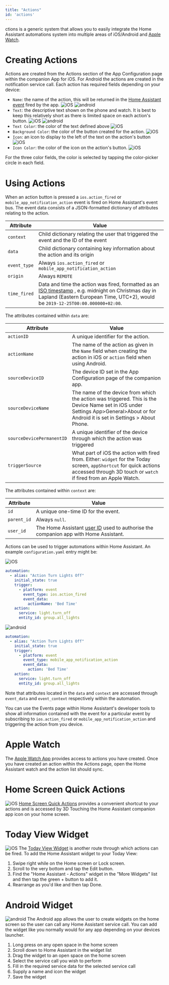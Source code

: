 ```yaml
---
title: "Actions"
id: 'actions'
---
```


ctions is a generic system that allows you to easily integrate the Home Assistant automations system into multiple areas of iOS/Android and [Apple Watch](../integrations/watch/index.md).

# Creating Actions
Actions are created from the Actions section of the App Configuration page within the companion App for iOS.  For Android the actions are created in the notification service call. Each action has required fields depending on your device:
*   `Name`: the name of the action, this will be returned in the [Home Assistant event](https://www.home-assistant.io/docs/configuration/events/) fired by the app. ![iOS](/assets/apple.svg) ![android](/assets/android.svg)
*   `Text`: the descriptive text shown on the phone and watch. It is best to keep this relatively short as there is limited space on each action's button. ![iOS](/assets/apple.svg) ![android](/assets/android.svg)
*   `Text Color`: the color of the text defined above ![iOS](/assets/apple.svg)
*   `Background Color`: the color of the button created for the action. ![iOS](/assets/apple.svg)
*   `Icon`: an icon to display to the left of the text on the action's button  ![iOS](/assets/apple.svg)
*   `Icon Color`: the color of the icon on the action's button. ![iOS](/assets/apple.svg)

For the three color fields, the color is selected by tapping the color-picker circle in each field.

# Using Actions
When an action button is pressed a `ios.action_fired` or `mobile_app_notification_action` event is fired on Home Assistant's event bus. The event data consists of a JSON-formatted dictionary of attributes relating to the action.

| Attribute | Value |
| ------ | ------ |
| `context` | Child dictionary relating the user that triggered the event and the ID of the event |
| `data` | Child dictionary containing key information about the action and its origin |
| `event_type` | Always `ios.action_fired` or `mobile_app_notification_action` |
| `origin` | Always `REMOTE` |
| `time_fired` | Data and time the action was fired, formatted as an [ISO timestamp](https://en.wikipedia.org/wiki/ISO_8601) , e.g. midnight on Christmas day in Lapland (Eastern European Time, UTC+2), would be `2019-12-25T00:00.000000+02:00`. |

The attributes contained within `data` are:

| Attribute | Value |
| ------ | ------ |
| `actionID` | A unique identifier for the action. |
| `actionName` | The name of the action as given in the `Name` field when creating the action in iOS or `action` field when using Android. |
| `sourceDeviceID` | The device ID set in the App Configuration page of the companion app. |
| `sourceDeviceName` | The name of the device from which the action was triggered. This is the Device Name set in iOS under Settings App>General>About or for Android it is set in Settings > About Phone. |
| `sourceDevicePermanentID` | A unique identifier of the device through which the action was triggered |
| `triggerSource` | What part of iOS the action with fired from. Either: `widget` for the Today screen, `appShortcut` for quick actions accessed through 3D touch or `watch` if fired from an Apple Watch. |

The attributes contained within `context` are:

| Attribute | Value |
| ------ | ------ |
| `id` | A unique one-time ID for the event. |
| `parent_id` | Always `null`. |
| `user_id` | The Home Assistant [user ID](https://www.home-assistant.io/docs/authentication/#user-accounts) used to authorise the companion app with Home Assistant. |

Actions can be used to trigger automations within Home Assistant. An example `configuration.yaml` entry might be:

![iOS](/assets/apple.svg)

```yaml
automation:
  - alias: "Action Turn Lights Off"
    initial_state: true
    trigger:
      - platform: event
        event_type: ios.action_fired
        event_data:
          actionName: 'Bed Time'
    action:
      service: light.turn_off
      entity_id: group.all_lights
```

![android](/assets/android.svg)

```yaml
automation:
  - alias: "Action Turn Lights Off"
    initial_state: true
    trigger:
      - platform: event
        event_type: mobile_app_notification_action
        event_data:
          action: 'Bed Time'
    action:
      service: light.turn_off
      entity_id: group.all_lights
```

Note that attributes located in the `data` and `context` are accessed through `event_data` and `event_context` respectively within the automation.

You can use the Events page within Home Assistant's developer tools to show all information contained with the event for a particular event by subscribing to `ios.action_fired` or `mobile_app_notification_action` and triggering the action from you device.

# Apple Watch
The [Apple Watch App](integrations/watch/index.md) provides access to actions you have created. Once you have created an action within the Actions page, open the Home Assistant watch and the action list should sync.


# Home Screen Quick Actions
![iOS](/assets/apple.svg) [Home Screen Quick Actions](https://support.apple.com/guide/iphone/keep-apps-handy-iph414564dba/ios#iph1ffcbd691) provides a convenient shortcut to your actions and is accessed by 3D Touching the Home Assistant companion app icon on your home screen.

# Today View Widget
![iOS](/assets/apple.svg) The [Today View Widget](https://support.apple.com/en-gb/HT207122) is another route through which actions can be fired. To add the Home Assistant widget to your Today View:

1.  Swipe right while on the Home screen or Lock screen.
2.  Scroll to the very bottom and tap the Edit button.
3.  Find the "Home Assistant - Actions" widget in the "More Widgets" list and then tap the green + button to add it.
4.  Rearrange as you'd like and then tap Done.

# Android Widget
![android](/assets/android.svg) The Android app allows the user to create widgets on the home screen so the user can call any Home Assistant service call.  You can add the widget like you normally would for any app depending on your devices launcher.

1.  Long press on any open space in the home screen
2.  Scroll down to Home Assistant in the widget list
3.  Drag the widget to an open space on the home screen
4.  Select the service call you wish to perform
5.  Fill in the required service data for the selected service call
6.  Supply a name and icon the widget
7.  Save the widget
